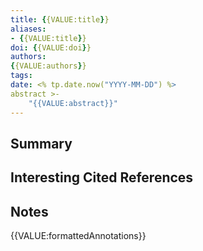 ```yaml
---
title: {{VALUE:title}}
aliases:
- {{VALUE:title}}
doi: {{VALUE:doi}}
authors:
{{VALUE:authors}}
tags:
date: <% tp.date.now("YYYY-MM-DD") %>
abstract >-
	"{{VALUE:abstract}}"
---
```


## Summary


## Interesting Cited References


## Notes

{{VALUE:formattedAnnotations}}